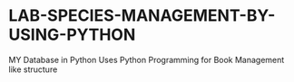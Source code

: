 # LAB-SPECIES-MANAGEMENT-BY-USING-PYTHON
MY Database in Python
Uses Python Programming for Book Management like structure
